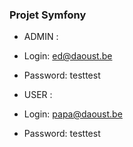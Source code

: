 ### Projet Symfony 

- ADMIN :
- Login: ed@daoust.be 
- Password: testtest

- USER :
- Login: papa@daoust.be
- Password: testtest
